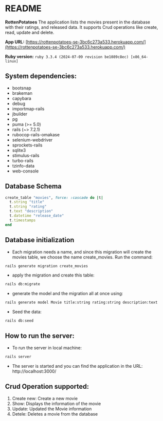 # README

**RottenPotatoes**
The application lists the movies present in the database with their ratings, and released data. It supports Crud operations like create, read, update and delete. 

**App URL:** [https://rottenpotatoes-se-3bc6c273a533.herokuapp.com/](https://rottenpotatoes-se-3bc6c273a533.herokuapp.com/)

**Ruby version:** `ruby 3.3.4 (2024-07-09 revision be1089c8ec) [x86_64-linux]`

## System dependencies:
- bootsnap
- brakeman
- capybara
- debug
- importmap-rails
- jbuilder
- pg
- puma (>= 5.0)
- rails (~> 7.2.1)
- rubocop-rails-omakase
- selenium-webdriver
- sprockets-rails
- sqlite3
- stimulus-rails
- turbo-rails
- tzinfo-data
- web-console

## Database Schema
```ruby
create_table "movies", force: :cascade do |t|
  t.string "title"
  t.string "rating"
  t.text "description"
  t.datetime "release_date"
  t.timestamps
end
```

## Database initialization
- Each migration needs a name, and since this migration will create the movies table, we choose the name create_movies. Run the command:
```bash 
rails generate migration create_movies
```

- apply the migration and create this table: 
```bash
rails db:migrate
```

- generate the model and the migration all at once using:
```bash
rails generate model Movie title:string rating:string description:text release_date:datetime
```

- Seed the data:
```bash
rails db:seed
```

## How to run the server: 

- To run the server in local machine:
```bash
rails server
```

- The server is started and you can find the application in the URL: http://localhost:3000/

## Crud Operation supported:
    
1. Create new: Create a new movie
2. Show: Displays the information of the movie
3. Update: Updated the Movie information
4. Detele: Deletes a movie from the database
